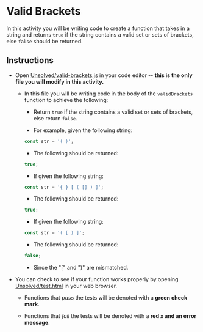 # Valid Brackets

In this activity you will be writing code to create a function that takes in a string and returns `true` if the string contains a valid set or sets of brackets, else `false` should be returned.

## Instructions

- Open [Unsolved/valid-brackets.js](Unsolved/valid-brackets.js) in your code editor -- **this is the only file you will modify in this activity.**

  - In this file you will be writing code in the body of the `validBrackets` function to achieve the following:

    - Return `true` if the string contains a valid set or sets of brackets, else return `false`.

    - For example, given the following string:

    ```js
    const str = '( )';
    ```

    - The following should be returned:

    ```js
    true;
    ```

    - If given the following string:

    ```js
    const str = '{ } [ ( [] ) ]';
    ```

    - The following should be returned:

    ```js
    true;
    ```

    - If given the following string:

    ```js
    const str = '( [ ) ]';
    ```

    - The following should be returned:

    ```js
    false;
    ```

    - Since the "[" and ")" are mismatched.

- You can check to see if your function works properly by opening [Unsolved/test.html](Unsolved/test.html) in your web browser.

  - Functions that _pass_ the tests will be denoted with a **green check mark**.

  - Functions that _fail_ the tests will be denoted with a **red x and an error message**.
